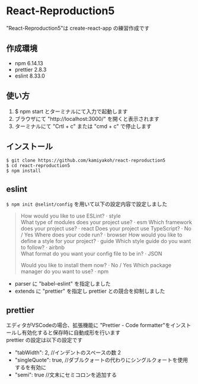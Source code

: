 # React-Reproduction5

"React-Reproduction5"は create-react-app の練習作成です

## 作成環境

- npm 6.14.13
- prettier 2.8.3
- eslint 8.33.0

## 使い方

1. $ npm start とターミナルにて入力で起動します
2. ブラウザにて "http://localhost:3000/" を開くと表示されます
3. ターミナルにて "Crtl + c" または "cmd + c" で停止します

## インストール

```
$ git clone https://github.com/kamiyakoh/react-reproduction5  
$ cd react-reproduction5  
$ npm install
```

## eslint

`$ npm init @selint/config` を用いて以下の設定内容で設定しました

> How would you like to use ESLint? · style  
> What type of modules does your project use? · esm
> Which framework does your project use? · react
> Does your project use TypeScript? · No / Yes
> Where does your code run? · browser
> How would you like to define a style for your project? · guide
> Which style guide do you want to follow? · airbnb  
> What format do you want your config file to be in? · JSON
> 
> Would you like to install them now? · No / Yes
> Which package manager do you want to use? · npm

* parser に "babel-eslint" を指定しました
* extends に "prettier" を指定し prettier との競合を抑制しました

## prettier

エディタがVSCodeの場合、拡張機能に "Prettier - Code formatter"をインストールし有効化すると保存時に自動成形を行います  
prettier の設定は以下の設定です

- "tabWidth": 2, //インデントのスペースの数 2  
- "singleQuote": true, //ダブルクォートの代わりにシングルクォートを使用するを有効に  
- "semi": true //文末にセミコロンを追加する
